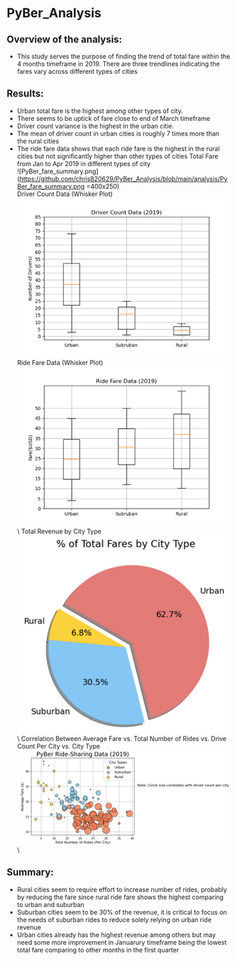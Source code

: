 # PyBer_Analysis
## Overview of the analysis:
 - This study serves the purpose of finding the trend of total fare within the 4 months timeframe in 2019. There are three trendlines indicating the fares vary across different types of cities
## Results:
 - Urban total fare is the highest among other types of city.
 - There seems to be uptick of fare close to end of March timeframe
 - Driver count variance is the highest in the urban citie. 
 - The mean of driver count in urban cities is roughly 7 times more than the rural cities
 - The ride fare data shows that each ride fare is the highest in the rural cities but not significantly higher than other types of cities
Total Fare from Jan to Apr 2019 in different types of city\
![PyBer_fare_summary.png](https://github.com/chris820629/PyBer_Analysis/blob/main/analysis/PyBer_fare_summary.png =400x250)\
Driver Count Data (Whisker Plot)\
![Fig4.png](https://github.com/chris820629/PyBer_Analysis/blob/main/analysis/Fig4.png)\
Ride Fare Data (Whisker Plot)\
![Fig3.png](https://github.com/chris820629/PyBer_Analysis/blob/main/analysis/Fig3.png)\ 
Total Revenue by City Type\
![Revenue_by_City_Type.png](https://github.com/chris820629/PyBer_Analysis/blob/main/analysis/Revenue_by_City_Type.png)\ 
Correlation Between Average Fare vs. Total Number of Rides vs. Drive Count Per City vs. City Type\
![Average_Fare_vs_Total_Rides_City.png](https://github.com/chris820629/PyBer_Analysis/blob/main/analysis/Average_Fare_vs_Total_Rides_City.png)\ 

## Summary:
- Rural cities seem to require effort to increase number of rides, probably by reducing the fare since rural ride fare shows the highest comparing to urban and suburban
- Suburban cities seem to be 30% of the revenue, it is critical to focus on the needs of suburban rides to reduce solely relying on urban ride revenue
- Urban cities already has the highest revenue among others but may need some more improvement in Januarury timeframe being the lowest total fare comparing to other months in the first quarter

